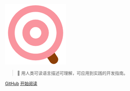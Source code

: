 ![logo](_media/logo.png) 



> 💪 用人类可读语言描述可理解，可应用到实践的开发指南。 



[GitHub](<https://github.com/yxyyyt0801>)
[开始阅读](README.md)

